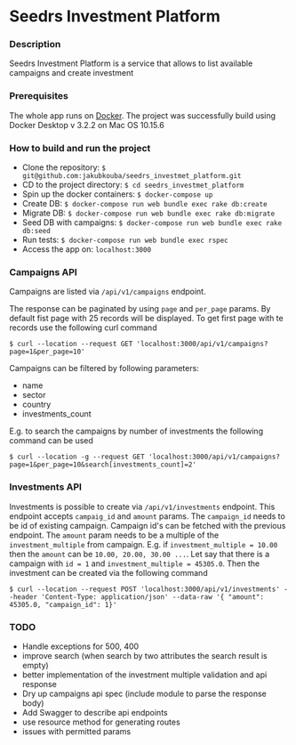 # Seedrs Investment Platform

### Description
Seedrs Investment Platform is a service that allows to list available campaigns and create investment

### Prerequisites
The whole app runs on [Docker](https://www.docker.com/). The project was successfully build using Docker Desktop v 3.2.2 on Mac OS 10.15.6

### How to build and run the project
- Clone the repository: `$ git@github.com:jakubkouba/seedrs_investmet_platform.git`
- CD to the project directory: `$ cd seedrs_investmet_platform`
- Spin up the docker containers: `$ docker-compose up`
- Create DB: `$ docker-compose run web bundle exec rake db:create`
- Migrate DB: `$ docker-compose run web bundle exec rake db:migrate`
- Seed DB with campaigns: `$ docker-compose run web bundle exec rake db:seed`
- Run tests: `$ docker-compose run web bundle exec rspec`
- Access the app on: `localhost:3000` 

### Campaigns API
Campaigns are listed via `/api/v1/campaigns` endpoint. 

The response can be paginated by using `page` and `per_page` params. By default fist page with 25 records will be displayed. To get first page with te records use the following curl command

`$ curl --location --request GET 'localhost:3000/api/v1/campaigns?page=1&per_page=10'`

Campaigns can be filtered by following parameters:
 - name 
 - sector 
 - country 
 - investments_count
 
 E.g. to search the campaigns by number of investments the following command can be used
 
 `$ curl --location -g --request GET 'localhost:3000/api/v1/campaigns?page=1&per_page=10&search[investments_count]=2'`

### Investments API

Investments is possible to create via `/api/v1/investments` endpoint. This endpoint accepts `campaig_id` and `amount` params.
The `campaign_id` needs to be id of existing campaign. Campaign id's can be fetched with the previous endpoint. The `amount` param needs to be
a multiple of the `investment_multiple` from campaign. E.g. if `investment_multiple = 10.00` then the `amount` can be `10.00, 20.00, 30.00 ...`. Let say that there is
a campaign with `id = 1` and `investment_multiple = 45305.0`. Then the investment can be created via the following command

`$ curl --location --request POST 'localhost:3000/api/v1/investments' --header 'Content-Type: application/json' --data-raw '{ "amount": 45305.0, "campaign_id": 1}'`

### TODO
- Handle exceptions for 500, 400
- improve search (when search by two attributes the search result is empty)
- better implementation of the investment multiple validation and api response
- Dry up campaigns api spec (include module to parse the response body)
- Add Swagger to describe api endpoints
- use resource method for generating routes
- issues with permitted params
